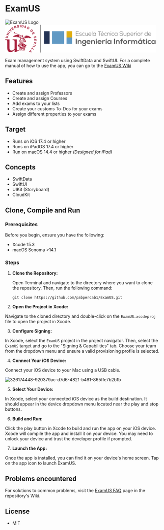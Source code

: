 # ExamUS
<img src="https://github.com/pabpercab1/ExamUS/assets/72883992/595af1ec-213e-4fe8-8d46-d54711278cc2" alt="ExamUS Logo" height="100"/> &nbsp; &nbsp; &nbsp; <img src="https://raw.githubusercontent.com/pabpercab1/ExamUS/main/Extensions/logo-ETSII-US-Horizontal-Color.png" alt="US Logo" height="90"/>

Exam management system using SwiftData and SwiftUI. For a complete manual of how to use the app, you can go to the [ExamUS Wiki](https://github.com/pabpercab1/ExamUS/wiki/home)

## Features
  - Create and assign Professors
  - Create and assign Courses
  - Add exams to your lists
  - Create your customs To-Dos for your exams
  - Assign different properties to your exams

## Target

  - Runs on iOS 17.4 or higher
  - Runs on iPadOS 17.4 or higher
  - Run on macOS 14.4 or higher _(Designed for iPad)_

## Concepts

  - SwiftData
  - SwiftUI
  - UIKit (Storyboard)
  - CloudKit

## Clone, Compile and Run


### Prerequisites

Before you begin, ensure you have the following:

   - Xcode 15.3
   - macOS Sonoma >14.1

### Steps

1. **Clone the Repository:**

   Open Terminal and navigate to the directory where you want to clone the repository. Then, run the following command:

   ```
   git clone https://github.com/pabpercab1/ExamUS.git
   ```

2. **Open the Project in Xcode:**

Navigate to the cloned directory and double-click on the `ExamUS.xcodeproj` file to open the project in Xcode.

3. **Configure Signing:**

In Xcode, select the `ExamUS` project in the project navigator. Then, select the `ExamUS` target and go to the "Signing & Capabilities" tab. Choose your team from the dropdown menu and ensure a valid provisioning profile is selected.

4. **Connect Your iOS Device:**

Connect your iOS device to your Mac using a USB cable.

![326174448-920379ac-d7d6-4821-b481-865ffe7b2b1b](https://github.com/pabpercab1/ExamUS/assets/72883992/8f77fe6f-c027-4780-8862-c3749b926864)

5. **Select Your Device:**

In Xcode, select your connected iOS device as the build destination. It should appear in the device dropdown menu located near the play and stop buttons.

6. **Build and Run:**

Click the play button in Xcode to build and run the app on your iOS device. Xcode will compile the app and install it on your device. You may need to unlock your device and trust the developer profile if prompted.

7. **Launch the App:**

Once the app is installed, you can find it on your device's home screen. Tap on the app icon to launch ExamUS.

## Problems encountered

For solutions to common problems, visit the [ExamUS FAQ](https://github.com/pabpercab1/ExamUS/wiki/FAQ) page in the repository's Wiki.

## License
  - MIT
